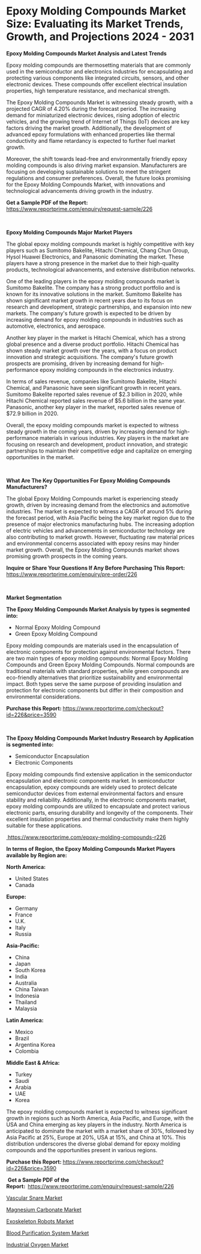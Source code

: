 <p><h1>Epoxy Molding Compounds Market Size: Evaluating its Market Trends, Growth, and Projections 2024 - 2031</h1></p><p><strong>Epoxy Molding Compounds Market Analysis and Latest Trends</strong></p>
<p><p>Epoxy molding compounds are thermosetting materials that are commonly used in the semiconductor and electronics industries for encapsulating and protecting various components like integrated circuits, sensors, and other electronic devices. These compounds offer excellent electrical insulation properties, high temperature resistance, and mechanical strength.</p><p>The Epoxy Molding Compounds Market is witnessing steady growth, with a projected CAGR of 4.20% during the forecast period. The increasing demand for miniaturized electronic devices, rising adoption of electric vehicles, and the growing trend of Internet of Things (IoT) devices are key factors driving the market growth. Additionally, the development of advanced epoxy formulations with enhanced properties like thermal conductivity and flame retardancy is expected to further fuel market growth.</p><p>Moreover, the shift towards lead-free and environmentally friendly epoxy molding compounds is also driving market expansion. Manufacturers are focusing on developing sustainable solutions to meet the stringent regulations and consumer preferences. Overall, the future looks promising for the Epoxy Molding Compounds Market, with innovations and technological advancements driving growth in the industry.</p></p>
<p><strong>Get a Sample PDF of the Report:&nbsp;</strong> <a href="https://www.reportprime.com/enquiry/request-sample/226">https://www.reportprime.com/enquiry/request-sample/226</a></p>
<p>&nbsp;</p>
<p><strong>Epoxy Molding Compounds Major Market Players</strong></p>
<p><p>The global epoxy molding compounds market is highly competitive with key players such as Sumitomo Bakelite, Hitachi Chemical, Chang Chun Group, Hysol Huawei Electronics, and Panasonic dominating the market. These players have a strong presence in the market due to their high-quality products, technological advancements, and extensive distribution networks.</p><p>One of the leading players in the epoxy molding compounds market is Sumitomo Bakelite. The company has a strong product portfolio and is known for its innovative solutions in the market. Sumitomo Bakelite has shown significant market growth in recent years due to its focus on research and development, strategic partnerships, and expansion into new markets. The company's future growth is expected to be driven by increasing demand for epoxy molding compounds in industries such as automotive, electronics, and aerospace.</p><p>Another key player in the market is Hitachi Chemical, which has a strong global presence and a diverse product portfolio. Hitachi Chemical has shown steady market growth over the years, with a focus on product innovation and strategic acquisitions. The company's future growth prospects are promising, driven by increasing demand for high-performance epoxy molding compounds in the electronics industry.</p><p>In terms of sales revenue, companies like Sumitomo Bakelite, Hitachi Chemical, and Panasonic have seen significant growth in recent years. Sumitomo Bakelite reported sales revenue of $2.3 billion in 2020, while Hitachi Chemical reported sales revenue of $5.6 billion in the same year. Panasonic, another key player in the market, reported sales revenue of $72.9 billion in 2020.</p><p>Overall, the epoxy molding compounds market is expected to witness steady growth in the coming years, driven by increasing demand for high-performance materials in various industries. Key players in the market are focusing on research and development, product innovation, and strategic partnerships to maintain their competitive edge and capitalize on emerging opportunities in the market.</p></p>
<p>&nbsp;</p>
<p><strong>What Are The Key Opportunities For Epoxy Molding Compounds Manufacturers?</strong></p>
<p><p>The global Epoxy Molding Compounds market is experiencing steady growth, driven by increasing demand from the electronics and automotive industries. The market is expected to witness a CAGR of around 5% during the forecast period, with Asia Pacific being the key market region due to the presence of major electronics manufacturing hubs. The increasing adoption of electric vehicles and advancements in semiconductor technology are also contributing to market growth. However, fluctuating raw material prices and environmental concerns associated with epoxy resins may hinder market growth. Overall, the Epoxy Molding Compounds market shows promising growth prospects in the coming years.</p></p>
<p><strong>Inquire or Share Your Questions If Any Before Purchasing This Report:</strong> <a href="https://www.reportprime.com/enquiry/pre-order/226">https://www.reportprime.com/enquiry/pre-order/226</a></p>
<p>&nbsp;</p>
<p><strong>Market Segmentation</strong></p>
<p><strong>The Epoxy Molding Compounds Market Analysis by types is segmented into:</strong></p>
<p><ul><li>Normal Epoxy Molding Compound</li><li>Green Epoxy Molding Compound</li></ul></p>
<p><p>Epoxy molding compounds are materials used in the encapsulation of electronic components for protection against environmental factors. There are two main types of epoxy molding compounds: Normal Epoxy Molding Compounds and Green Epoxy Molding Compounds. Normal compounds are traditional materials with standard properties, while green compounds are eco-friendly alternatives that prioritize sustainability and environmental impact. Both types serve the same purpose of providing insulation and protection for electronic components but differ in their composition and environmental considerations.</p></p>
<p><strong>Purchase this Report:&nbsp;</strong><a href="https://www.reportprime.com/checkout?id=226&price=3590">https://www.reportprime.com/checkout?id=226&price=3590</a></p>
<p>&nbsp;</p>
<p><strong>The Epoxy Molding Compounds Market Industry Research by Application is segmented into:</strong></p>
<p><ul><li>Semiconductor Encapsulation</li><li>Electronic Components</li></ul></p>
<p><p>Epoxy molding compounds find extensive application in the semiconductor encapsulation and electronic components market. In semiconductor encapsulation, epoxy compounds are widely used to protect delicate semiconductor devices from external environmental factors and ensure stability and reliability. Additionally, in the electronic components market, epoxy molding compounds are utilized to encapsulate and protect various electronic parts, ensuring durability and longevity of the components. Their excellent insulation properties and thermal conductivity make them highly suitable for these applications.</p></p>
<p><a href="https://www.reportprime.com/epoxy-molding-compounds-r226">&nbsp;https://www.reportprime.com/epoxy-molding-compounds-r226</a></p>
<p><strong>In terms of Region, the Epoxy Molding Compounds Market Players available by Region are:</strong></p>
<p>
    <p> <strong> North America: </strong>
        <ul>
            <li>United States</li>
            <li>Canada</li>
        </ul>
        </p> 
    <p> <strong> Europe: </strong>
        <ul>
            <li>Germany</li>
            <li>France</li>
            <li>U.K.</li>
            <li>Italy</li>
            <li>Russia</li>
        </ul>
        </p> 
    <p> <strong> Asia-Pacific: </strong>
        <ul>
            <li>China</li>
            <li>Japan</li>
            <li>South Korea</li>
            <li>India</li>
            <li>Australia</li>
            <li>China Taiwan</li>
            <li>Indonesia</li>
            <li>Thailand</li>
            <li>Malaysia</li>
        </ul>
        </p> 
    <p> <strong> Latin America: </strong>
        <ul>
            <li>Mexico</li>
            <li>Brazil</li>
            <li>Argentina Korea</li>
            <li>Colombia</li>
        </ul>
        </p> 
    <p> <strong> Middle East & Africa: </strong>
        <ul>
            <li>Turkey</li>
            <li>Saudi</li>
            <li>Arabia</li>
            <li>UAE</li>
            <li>Korea</li>
        </ul>
    </p>
    </p>
<p><p>The epoxy molding compounds market is expected to witness significant growth in regions such as North America, Asia Pacific, and Europe, with the USA and China emerging as key players in the industry. North America is anticipated to dominate the market with a market share of 30%, followed by Asia Pacific at 25%, Europe at 20%, USA at 15%, and China at 10%. This distribution underscores the diverse global demand for epoxy molding compounds and the opportunities present in various regions.</p></p>
<p><strong>Purchase this Report: </strong><a href="https://www.reportprime.com/checkout?id=226&price=3590">https://www.reportprime.com/checkout?id=226&price=3590</a></p>
<p>&nbsp;<strong>Get a Sample PDF of the Report:&nbsp;&nbsp;</strong><a href="https://www.reportprime.com/enquiry/request-sample/226">https://www.reportprime.com/enquiry/request-sample/226</a></p>
<p><strong></strong></p>
<p><p><a href="https://medium.com/@neilrogers69/global-vascular-snare-market-size-share-analysis-by-product-type-by-application-by-region-8dc9b4f85e57">Vascular Snare Market</a></p><p><a href="https://github.com/lairestrong/Market-Research-Report-List-1/blob/main/magnesium-carbonate-market.md">Magnesium Carbonate Market</a></p><p><a href="https://medium.com/@sallyselcenk46/global-exoskeleton-robots-market-focus-on-product-type-lower-upper-full-body-end-user-and-210b20e1d45b">Exoskeleton Robots Market</a></p><p><a href="https://medium.com/@kelleebernier1851/global-blood-purification-system-market-analysis-trends-forecasts-and-growth-opportunities-2024-03757778ef22">Blood Purification System Market</a></p><p><a href="https://github.com/msLonKoss78/Market-Research-Report-List-1/blob/main/industrial-oxygen-market.md">Industrial Oxygen Market</a></p></p>